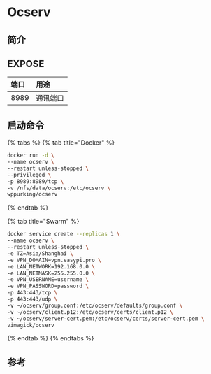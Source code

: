 # Ocserv

## 简介



## EXPOSE

| 端口 | 用途 |
| :--- | :--- |
| 8989 | 通讯端口 |



## 启动命令

{% tabs %}
{% tab title="Docker" %}
```bash
docker run -d \
--name ocserv \
--restart unless-stopped \
--privileged \
-p 8989:8989/tcp \
-v /nfs/data/ocserv:/etc/ocserv \
wppurking/ocserv
```
{% endtab %}

{% tab title="Swarm" %}
```bash
docker service create --replicas 1 \
--name ocserv \
--restart unless-stopped \
-e TZ=Asia/Shanghai \
-e VPN_DOMAIN=vpn.easypi.pro \
-e LAN_NETWORK=192.168.0.0 \
-e LAN_NETMASK=255.255.0.0 \
-e VPN_USERNAME=username \
-e VPN_PASSWORD=password \
-p 443:443/tcp \
-p 443:443/udp \
-v ~/ocserv/group.conf:/etc/ocserv/defaults/group.conf \
-v ~/ocserv/client.p12:/etc/ocserv/certs/client.p12 \
-v ~/ocserv/server-cert.pem:/etc/ocserv/certs/server-cert.pem \
vimagick/ocserv
```
{% endtab %}
{% endtabs %}



## 参考

